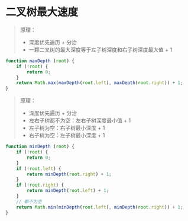 # 二叉树最大速度

> 原理：
>
> * 深度优先遍历 + 分治
> * 一颗二叉树的最大深度等于左子树深度和右子树深度最大值 + 1

```javascript
function maxDepth (root) {
    if (!root) {
        return 0;
    }
    return Math.max(maxDepth(root.left), maxDepth(root.right)) + 1;
}
```



> 原理：
>
> * 深度优先遍历 + 分治
> * 左右子树都不为空：左右子树深度最小值 + 1
> * 左子树为空：右子树最小深度 + 1
> * 右子树为空：左子树最小深度 + 1

```javascript
function minDepth (root) {
    if (!root) {
        return 0;
    }
    if (!root.left) {
        return minDepth(root.right) + 1;
    }
    if (!root.right) {
        return minDepth(root.left) + 1;
    }
    // 都不为空
    return Math.min(minDepth(root.left), minDepth(root.right)) + 1;
}
```

